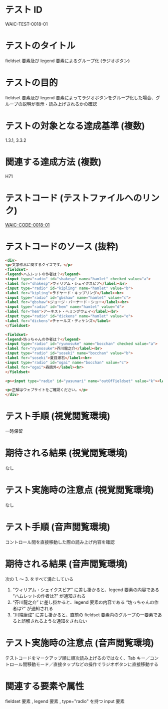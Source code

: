 

# テスト ID
WAIC-TEST-0018-01

# テストのタイトル
fieldset 要素及び legend 要素によるグループ化 (ラジオボタン)

# テストの目的
fieldset 要素及び legend 要素によってラジオボタンをグループ化した場合、グループの説明が表示・読み上げされるかの確認

# テストの対象となる達成基準 (複数)
1.3.1, 3.3.2

# 関連する達成方法 (複数)
H71

# テストコード (テストファイルへのリンク)
[WAIC-CODE-0018-01](https://waic.github.io/as_test/WAIC-CODE/WAIC-CODE-0018-01.html)

# テストコードのソース (抜粋)
```html
<div>
<p>文学作品に関するクイズです。</p>
<fieldset>
<legend>ハムレットの作者は？</legend>
<input type="radio" id="shakesp" name="hamlet" checked value="a">
<label for="shakesp">ウィリアム・シェイクスピア</label><br>
<input type="radio" id="kipling" name="hamlet" value="b">
<label for="kipling">ラドヤード・キップリング</label><br>
<input type="radio" id="gbshaw" name="hamlet" value="c">
<label for="gbshaw">ジョージ・バーナード・ショー</label><br>
<input type="radio" id="hem" name="hamlet" value="d">
<label for="hem">アーネスト・ヘミングウェイ</label><br>
<input type="radio" id="dickens" name="hamlet" value="e">
<label for="dickens">チャールズ・ディケンズ</label>
</fieldset>

<fieldset>
<legend>坊っちゃんの作者は？</legend>
<input type="radio" id="ryunosuke" name="bocchan" checked value="a">
<label for="ryunosuke">芥川龍之介</label><br>
<input type="radio" id="soseki" name="bocchan" value="b">
<label for="soseki">夏目漱石</label><br>
<input type="radio" id="ogai" name="bocchan" value="c">
<label for="ogai">森鴎外</label><br>
</fieldset>

<p><input type="radio" id="yasunari" name="outOfFieldset" value="k"><label for="yasunari">川端康成</label></p>

<p>正解はウェブサイトをご確認ください。</p>
</div>

```
# テスト手順 (視覚閲覧環境)
一時保留

# 期待される結果 (視覚閲覧環境)
なし

# テスト実施時の注意点 (視覚閲覧環境)
なし

# テスト手順 (音声閲覧環境)
コントロール間を直接移動した際の読み上げ内容を確認

# 期待される結果 (音声閲覧環境)
次の 1. 〜 3. をすべて満たしている
1. “ウィリアム・シェイクスピア” に差し掛かると、legend 要素の内容である “ハムレットの作者は?” が通知される
2. “芥川龍之介” に差し掛かると、legend 要素の内容である “坊っちゃんの作者は?” が通知される
3. “川端康成” に差し掛かると、直前の fieldset 要素内のグループの一要素であると誤解されるような通知をされない

# テスト実施時の注意点 (音声閲覧環境)
テストコードをマークアップ順に順次読み上げるのではなく、Tab キー／コントロール間移動モード／直接タップなどの操作でラジオボタンに直接移動する

# 関連する要素や属性
fieldset 要素 , legend 要素 , type="radio" を持つ input 要素



